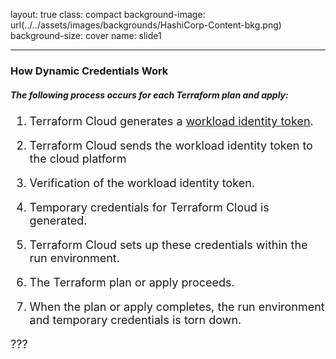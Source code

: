 layout: true
class: compact
background-image: url(../../assets/images/backgrounds/HashiCorp-Content-bkg.png)
background-size: cover
name: slide1

---
### How Dynamic Credentials Work

##### The following process occurs for each Terraform plan and apply:
<font size =4>

1. Terraform Cloud generates a [workload identity token](https://developer.hashicorp.com/terraform/cloud-docs/workspaces/dynamic-provider-credentials/workload-identity-tokens).

2. Terraform Cloud sends the workload identity token to the cloud platform

3. Verification of the workload identity token.

4. Temporary credentials for Terraform Cloud is generated.

5. Terraform Cloud sets up these credentials within the run environment.

6. The Terraform plan or apply proceeds.

7. When the plan or apply completes, the run environment and temporary credentials is torn down.

???

<!-- You configure a trust relationship between your cloud platform and Terraform Cloud. As part of that process, you can define rules that let Terraform Cloud workspaces and runs access specific resources. 
1. Terraform Cloud generates a [workload identity token](https://developer.hashicorp.com/terraform/cloud-docs/workspaces/dynamic-provider-credentials/workload-identity-tokens). The token is compliant with OIDC standards and includes information about the organization, workspace, and run stage.
2. When a plan or apply begins, Terraform Cloud sends the workload identity token to the cloud platform, along with any other information needed to authenticate.
3. The cloud platform uses Terraform Cloud’s public signing key to verify the workload identity token.
4. If verification succeeds, the cloud platform returns a set of fresh temporary credentials for Terraform Cloud to use.
5. Terraform Cloud sets up these credentials within the run environment for the Terraform provider to use.
6. The Terraform plan or apply proceeds.
7. When the plan or apply completes, the run environment is torn down and the temporary credentials are discarded -->
